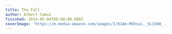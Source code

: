 ```yaml
---
title: The Fall
author: Albert Camus
finished: 2014-05-04T00:00:00.000Z
coverImage: 'https://m.media-amazon.com/images/I/61Am-MOVsuL._SL1500_.jpg'
---
```

